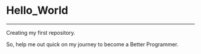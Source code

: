 # Hello_World
---
<p> Creating my first repository. <p/>
<p> So, help me out quick on my journey to become a Better Programmer. </p>
